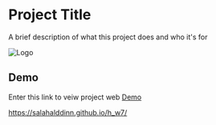 
# Project Title

A brief description of what this project does and who it's for


![Logo](https://dev-to-uploads.s3.amazonaws.com/uploads/articles/th5xamgrr6se0x5ro4g6.png)

## Demo


Enter this link to veiw project web
[Demo](https://salahalddinn.github.io/h_w7/)

https://salahalddinn.github.io/h_w7/
